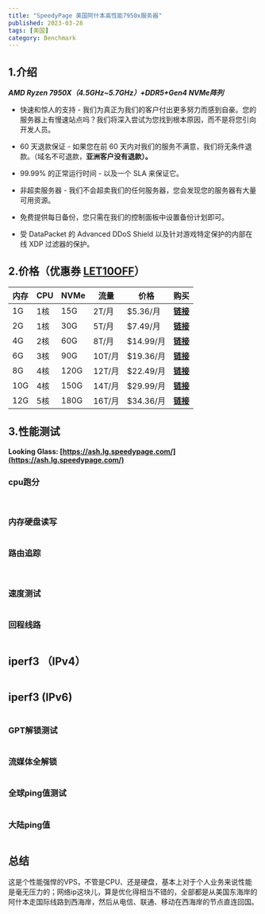 ```yaml
---
title: "SpeedyPage 美国阿什本高性能7950x服务器"
published: 2023-03-28
tags: [美国]
category: Benchmark
---
```


## 1.介绍

**_AMD Ryzen 7950X（4.5GHz~5.7GHz）+DDR5+Gen4 NVMe阵列_**

- 快速和惊人的支持 - 我们为真正为我们的客户付出更多努力而感到自豪。您的服务器上有慢速站点吗？我们将深入尝试为您找到根本原因，而不是将您引向开发人员。

- 60 天退款保证 - 如果您在前 60 天内对我们的服务不满意，我们将无条件退款。（域名不可退款，**亚洲客户没有退款）。**

- 99.99% 的正常运行时间 - 以及一个 SLA 来保证它。

- 非超卖服务器 - 我们不会超卖我们的任何服务器，您会发现您的服务器有大量可用资源。

- 免费提供每日备份，您只需在我们的控制面板中设置备份计划即可。

- 受 DataPacket 的 Advanced DDoS Shield 以及针对游戏特定保护的内部在线 XDP 过滤器的保护。

## 2.价格（优惠券 [**LET10OFF**](https://my.speedypage.com/store/performance-plus-ashburn/ash-kvm-1g?billingcycle=annually&promocode=LET10OFF&aff=190)）

| **内存** | **CPU** | **NVMe** | **流量** | **价格** | **购买** |
| --- | --- | --- | --- | --- | --- |
| 1G | 1核 | 15G | 2T/月 | $5.36/月 | [**链接**](https://my.speedypage.com/store/performance-plus-ashburn/ash-kvm-1g?billingcycle=monthly&promocode=LET10OFF¤cy=4&aff=190) |
| 2G | 1核 | 30G | 5T/月 | $7.49/月 | [**链接**](https://my.speedypage.com/store/performance-plus-ashburn/ash-kvm-2g?billingcycle=monthly&promocode=LET10OFF¤cy=4&aff=190) |
| 4G | 2核 | 60G | 8T/月 | $14.99/月 | [**链接**](https://my.speedypage.com/store/performance-plus-ashburn/ash-kvm-4g-1?billingcycle=monthly&promocode=LET10OFF%C2%A4cy=4&aff=190) |
| 6G | 3核 | 90G | 10T/月 | $19.36/月 | [**链接**](https://my.speedypage.com/store/performance-plus-ashburn/ash-kvm-6g-1?billingcycle=monthly&promocode=LET10OFF%C2%A4cy=4&aff=190) |
| 8G | 4核 | 120G | 12T/月 | $22.49/月 | [**链接**](http://my.speedypage.com/store/performance-plus-ashburn/ash-kvm-8g-1?billingcycle=monthly&promocode=LET10OFF¤cy=4&aff=190) |
| 10G | 4核 | 150G | 14T/月 | $29.99/月 | [**链接**](http://my.speedypage.com/store/performance-plus-ashburn/ash-kvm-10g-1?billingcycle=monthly&promocode=LET10OFF¤cy=4&aff=190) |
| 12G | 5核 | 180G | 16T/月 | $34.36/月 | [**链接**](http://my.speedypage.com/store/performance-plus-ashburn/ash-kvm-12g-1?billingcycle=monthly&promocode=LET10OFF¤cy=4&aff=190) |

## 3.性能测试

**Looking Glass: [https://ash.lg.speedypage.com/](https://ash.lg.speedypage.com/)**

### cpu跑分

<picture>
    <source srcset="https://s3.catcat.blog/images/2023/03/image-115.avif" type="image/avif">
    <source srcset="https://s3.catcat.blog/images/2023/03/image-115.webp" type="image/webp">
    <img src="https://s3.catcat.blog/images/2023/03/image-115.jpg" alt="" loading="lazy">
</picture>

<picture>
    <source srcset="https://s3.catcat.blog/images/2023/03/image-116.avif" type="image/avif">
    <source srcset="https://s3.catcat.blog/images/2023/03/image-116.webp" type="image/webp">
    <img src="https://s3.catcat.blog/images/2023/03/image-116.jpg" alt="" loading="lazy">
</picture>

### 内存硬盘读写

<picture>
    <source srcset="https://s3.catcat.blog/images/2023/03/image-117.avif" type="image/avif">
    <source srcset="https://s3.catcat.blog/images/2023/03/image-117.webp" type="image/webp">
    <img src="https://s3.catcat.blog/images/2023/03/image-117.jpg" alt="" loading="lazy">
</picture>

### 路由追踪

<picture>
    <source srcset="https://s3.catcat.blog/images/2023/03/image-118.avif" type="image/avif">
    <source srcset="https://s3.catcat.blog/images/2023/03/image-118.webp" type="image/webp">
    <img src="https://s3.catcat.blog/images/2023/03/image-118.jpg" alt="" loading="lazy">
</picture>

<picture>
    <source srcset="https://s3.catcat.blog/images/2023/03/image-119.avif" type="image/avif">
    <source srcset="https://s3.catcat.blog/images/2023/03/image-119.webp" type="image/webp">
    <img src="https://s3.catcat.blog/images/2023/03/image-119.jpg" alt="" loading="lazy">
</picture>

<picture>
    <source srcset="https://s3.catcat.blog/images/2023/03/image-120.avif" type="image/avif">
    <source srcset="https://s3.catcat.blog/images/2023/03/image-120.webp" type="image/webp">
    <img src="https://s3.catcat.blog/images/2023/03/image-120.jpg" alt="" loading="lazy">
</picture>

### 速度测试

<picture>
    <source srcset="https://s3.catcat.blog/images/2023/03/image-121.avif" type="image/avif">
    <source srcset="https://s3.catcat.blog/images/2023/03/image-121.webp" type="image/webp">
    <img src="https://s3.catcat.blog/images/2023/03/image-121.jpg" alt="" loading="lazy">
</picture>

### 回程线路

<picture>
    <source srcset="https://s3.catcat.blog/images/2023/03/image-122.avif" type="image/avif">
    <source srcset="https://s3.catcat.blog/images/2023/03/image-122.webp" type="image/webp">
    <img src="https://s3.catcat.blog/images/2023/03/image-122.jpg" alt="" loading="lazy">
</picture>

## iperf3 （IPv4）

<picture>
    <source srcset="https://s3.catcat.blog/images/2023/03/image-123.avif" type="image/avif">
    <source srcset="https://s3.catcat.blog/images/2023/03/image-123.webp" type="image/webp">
    <img src="https://s3.catcat.blog/images/2023/03/image-123.jpg" alt="" loading="lazy">
</picture>

## iperf3 (IPv6)

<picture>
    <source srcset="https://s3.catcat.blog/images/2023/03/image-124.avif" type="image/avif">
    <source srcset="https://s3.catcat.blog/images/2023/03/image-124.webp" type="image/webp">
    <img src="https://s3.catcat.blog/images/2023/03/image-124.jpg" alt="" loading="lazy">
</picture>

### GPT解锁测试  

<picture>
    <source srcset="https://s3.catcat.blog/images/2023/03/image-125.avif" type="image/avif">
    <source srcset="https://s3.catcat.blog/images/2023/03/image-125.webp" type="image/webp">
    <img src="https://s3.catcat.blog/images/2023/03/image-125.jpg" alt="" loading="lazy">
</picture>

### 流媒体全解锁

<picture>
    <source srcset="https://s3.catcat.blog/images/2023/03/image-126.avif" type="image/avif">
    <source srcset="https://s3.catcat.blog/images/2023/03/image-126.webp" type="image/webp">
    <img src="https://s3.catcat.blog/images/2023/03/image-126.jpg" alt="" loading="lazy">
</picture>

### 全球ping值测试

<picture>
    <source srcset="https://s3.catcat.blog/images/2023/03/image-127.avif" type="image/avif">
    <source srcset="https://s3.catcat.blog/images/2023/03/image-127.webp" type="image/webp">
    <img src="https://s3.catcat.blog/images/2023/03/image-127.jpg" alt="" loading="lazy">
</picture>

### 大陆ping值

<picture>
    <source srcset="https://s3.catcat.blog/images/2023/03/image-128.avif" type="image/avif">
    <source srcset="https://s3.catcat.blog/images/2023/03/image-128.webp" type="image/webp">
    <img src="https://s3.catcat.blog/images/2023/03/image-128.jpg" alt="" loading="lazy">
</picture>

## 总结

这是个性能强悍的VPS，不管是CPU、还是硬盘，基本上对于个人业务来说性能是毫无压力的；网络ip这块儿，算是优化得相当不错的，全部都是从美国东海岸的阿什本走国际线路到西海岸，然后从电信、联通、移动在西海岸的节点直连回国。
